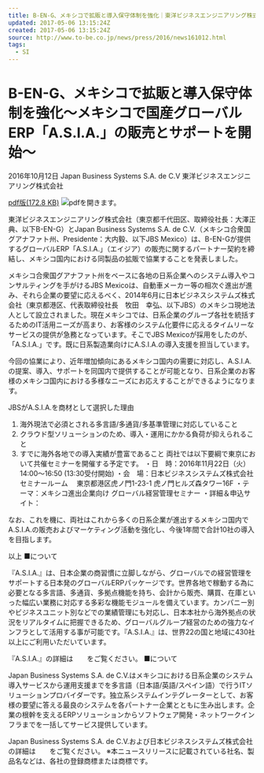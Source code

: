 ```yaml
---
title: B-EN-G、メキシコで拡販と導入保守体制を強化｜東洋ビジネスエンジニアリング株式会社 B-EN-G
updated: 2017-05-06 13:15:24Z
created: 2017-05-06 13:15:24Z
source: http://www.to-be.co.jp/news/press/2016/news161012.html
tags:
  - SI
---
```


# B-EN-G、メキシコで拡販と導入保守体制を強化～メキシコで国産グローバルERP「A.S.I.A.」の販売とサポートを開始～

2016年10月12日
Japan Business Systems S.A. de C.V
東洋ビジネスエンジニアリング株式会社

[pdf版(172.8 KB)](http://www.to-be.co.jp/news/pdf/B-EN-G_Release_20161012.pdf)  ![pdfを開きます。](../_resources/icon_pdf.gif)

東洋ビジネスエンジニアリング株式会社（東京都千代田区、取締役社長：大澤正典、以下B-EN-G）とJapan Business Systems S.A. de C.V.（メキシコ合衆国グアナファト州、Presidente：大内毅、以下JBS Mexico）は、B-EN-Gが提供するグローバルERP「A.S.I.A.」（エイジア）の販売に関するパートナー契約を締結し、メキシコ国内における同製品の拡販で協業することを発表しました。

メキシコ合衆国グアナファト州をベースに各地の日系企業へのシステム導入やコンサルティングを手がけるJBS Mexicoは、自動車メーカー等の相次ぐ進出が進み、それら企業の要望に応えるべく、2014年6月に日本ビジネスシステムズ株式会社（東京都港区、代表取締役社長　牧田　幸弘、以下JBS）のメキシコ現地法人として設立されました。現在メキシコでは、日系企業のグループ各社を統括するためのIT活用ニーズが高まり、お客様のシステム化要件に応えるタイムリーなサービスの提供が急務となっています。そこでJBS Mexicoが採用をしたのが、「A.S.I.A.」です。既に日系製造業向けにA.S.I.A.の導入支援を担当しています。

今回の協業により、近年増加傾向にあるメキシコ国内の需要に対応し、A.S.I.A.の提案、導入、サポートを同国内で提供することが可能となり、日系企業のお客様のメキシコ国内における多様なニーズにお応えすることができるようになります。

JBSがA.S.I.A.を商材として選択した理由
1) 海外現法で必須とされる多言語/多通貨/多基準管理に対応していること
2) クラウド型ソリューションのため、導入・運用にかかる負荷が抑えられること
3) すでに海外各地での導入実績が豊富であること
両社では以下要綱で東京において共催セミナーを開催する予定です。
・日　時：2016年11月22日（火）　14:00～16:50 (13:30受付開始)
・会　場：日本ビジネスシステムズ株式会社 セミナールーム
　東京都港区虎ノ門1-23-1 虎ノ門ヒルズ森タワー16F
・テーマ：メキシコ進出企業向け グローバル経営管理セミナー
・詳細＆申込サイト：

なお、これを機に、両社はこれから多くの日系企業が進出するメキシコ国内でA.S.I.A.の販売およびマーケティング活動を強化し、今後1年間で合計10社の導入を目指します。

以上
■について

『A.S.I.A.』は、日本企業の商習慣に立脚しながら、グローバルでの経営管理をサポートする日本発のグローバルERPパッケージです。世界各地で稼動する為に必要となる多言語、多通貨、多拠点機能を持ち、会計から販売、購買、在庫といった幅広い業務に対応する多彩な機能モジュールを備えています。カンパニー別やビジネスユニット別などでの業績管理にも対応し、日本本社から海外拠点の状況をリアルタイムに把握できるため、グローバルグループ経営のための強力なインフラとして活用する事が可能です。『A.S.I.A.』は、世界22の国と地域に430社以上にご利用いただいています。

『A.S.I.A.』の詳細は　　をご覧ください。
■について

Japan Business Systems S.A. de C.V.はメキシコにおける日系企業のシステム導入サービスから運用支援までを多言語（日本語/英語/スペイン語）で行うITソリューションプロバイダーです。独立系システムインテグレーターとして、お客様の要望に答える最良のシステムを各パートナー企業とともに生み出します。企業の根幹を支えるERPソリューションからソフトウェア開発・ネットワークインフラまでを一括してサービス提供しています。

Japan Business Systems S.A. de C.V.および日本ビジネスシステムズ株式会社の詳細は　　をご覧ください。
※本ニュースリリースに記載されている社名、製品名などは、各社の登録商標または商標です。